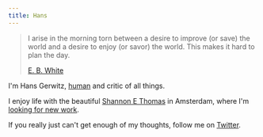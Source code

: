 ```yaml
---
title: Hans
---
```


> I arise in the morning torn between a desire to improve (or save) the world and a desire to enjoy (or savor) the world. This makes it hard to plan the day.
>
> [E. B. White](http://www.nytimes.com/books/97/08/03/lifetimes/white-notes.html?_r=1/)

I'm Hans Gerwitz, [human][1] and critic of all things.

I enjoy life with the beautiful [Shannon E Thomas][2] in Amsterdam, where I'm [looking for new work][linkedin].

If you really just can't get enough of my thoughts, follow me on [Twitter][5].

   [1]: http://www.eol.org/pages/327955
   [2]: http://www.shannonethomas.com/
   [linkedin]: http://www.linkedin.com/in/gerwitz
   [5]: http://twitter.com/gerwitz

